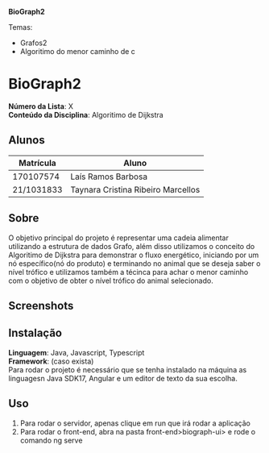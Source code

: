 **BioGraph2** 

Temas:
 - Grafos2
 - Algoritimo do menor caminho de c

# BioGraph2

**Número da Lista**: X<br>
**Conteúdo da Disciplina**: Algoritimo de Dijkstra<br>

## Alunos
|Matrícula | Aluno |
| -- | -- |
| 170107574  |  Laís Ramos Barbosa|
|21/1031833  |  Taynara Cristina Ribeiro Marcellos |

## Sobre 
O objetivo principal do projeto é representar uma cadeia alimentar utilizando a estrutura de dados Grafo, além disso utilizamos o conceito do Algoritimo de Dijkstra para demonstrar o fluxo energético, iniciando por um nó específico(nó do produto) e terminando no animal que se deseja saber o nível trófico e utilizamos também a técinca para achar o menor caminho com o objetivo de obter o nível trófico do animal selecionado.

## Screenshots


## Instalação 
**Linguagem**: Java, Javascript, Typescript<br>
**Framework**: (caso exista)<br>
Para rodar o projeto é necessário que se tenha instalado na máquina as linguagesn Java SDK17, Angular e um editor de texto da sua escolha.

## Uso 
1. Para rodar o servidor, apenas clique em run que irá rodar a aplicação
2. Para rodar o front-end, abra na pasta front-end>biograph-ui> e rode o comando ng serve






